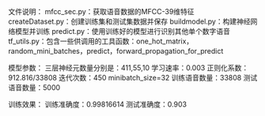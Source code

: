﻿文件说明：
mfcc_sec.py：获取语音数据的MFCC-39维特征
createDataset.py：创建训练集和测试集数据并保存
buildmodel.py：构建神经网络模型并训练
predict.py：使用训练好的模型进行识别其他单个数字语音
tf_utils.py：包含一些供调用的工具函数：one_hot_matrix，random_mini_batches，predict，forward_propagation_for_predict

模型参数：
三层神经元数量分别是：411,55,10
学习速率：0.003
正则化系数：912.816/33808
迭代次数：450
minibatch_size=32
训练语音数量：33808
测试语音数量：5000

训练效果：
训练准确度：0.99816614
测试准确度：0.903